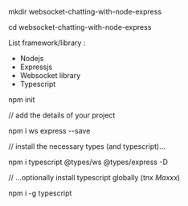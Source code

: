 mkdir websocket-chatting-with-node-express

cd websocket-chatting-with-node-express

List framework/library :

- Nodejs
- Expressjs
- Websocket library
- Typescript

npm init

// add the details of your project

npm i ws express --save

// install the necessary types (and typescript)...

npm i typescript @types/ws @types/express -D

// ...optionally install typescript globally (tnx _Maxxx_)

npm i -g typescript
